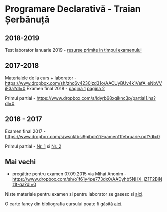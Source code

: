 # Programare Declarativă - Traian Șerbănuță

## 2018-2019
Test laborator Ianuarie 2019 - [resurse primite in timpul examenului](https://github.com/alexvelea/general/tree/ab2b5ba5f30d33ef521b0487fc2c32365d31e147/FMI/PD/Test%20Laborator%20PD%202019-Jan)

## 2017-2018

Materialele de la curs + laborator - https://www.dropbox.com/sh/zhc6y4230izd31o/AACUyBUv4k1VefA_eNbVViF3a?dl=0
Examen final 2018 - [pagina 1](https://www.dropbox.com/s/zfhttzdclan06r9/27651080_1285535581591215_1490039789_o.jpg?dl=0) [pagina 2](https://www.dropbox.com/s/83fdjj4kl20z2zj/27711148_1285535834924523_181008747_o.jpg?dl=0)

Primul partial - https://www.dropbox.com/s/ldyrb68xqiknc3p/partial1.hs?dl=0

## 2016 - 2017

Examen final 2017 - https://www.dropbox.com/s/wsnktbsi9pibdn2/Examen11februarie.pdf?dl=0

Primul partial - [Nr. 1](https://www.dropbox.com/s/fajicsg3y3x4kus/Test1a.hs?dl=0) si [Nr. 2](https://www.dropbox.com/s/elhidj7y9it7ojx/Test1b.hs?dl=0)

## Mai vechi

* pregătire pentru examen 07.09.2015 via Mihai Anonim - https://www.dropbox.com/sh/o1f61y4pe773dx0/AADyhb5NHX_jZ1T2BiNzlt-qa?dl=0

Niste materiale pentru examen si pentru laborator se gasesc si [aici](https://github.com/Vlaaaaaaad/FMI-public-materials/tree/master/ProgramareDeclarativa).

O carte fancy din bibliografia cursului poate fi găsită [aici](http://learnyouahaskell.com/learnyouahaskell.pdf).
